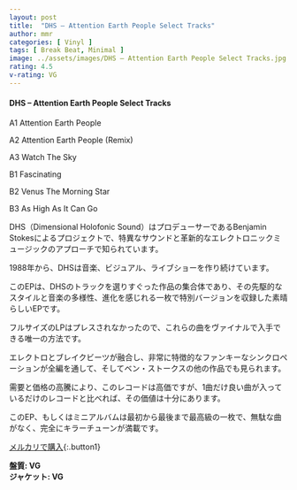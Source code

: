 ```yaml
---
layout: post
title:  "DHS – Attention Earth People Select Tracks"
author: mmr
categories: [ Vinyl ]
tags: [ Break Beat, Minimal ]
image: ../assets/images/DHS – Attention Earth People Select Tracks.jpg
rating: 4.5
v-rating: VG
---
```


#### DHS – Attention Earth People Select Tracks

A1  Attention Earth People

A2  Attention Earth People (Remix)

A3  Watch The Sky

B1  Fascinating

B2  Venus The Morning Star

B3  As High As It Can Go

DHS（Dimensional Holofonic Sound）はプロデューサーであるBenjamin Stokesによるプロジェクトで、特異なサウンドと革新的なエレクトロニックミュージックのアプローチで知られています。

1988年から、DHSは音楽、ビジュアル、ライブショーを作り続けています。

このEPは、DHSのトラックを選りすぐった作品の集合体であり、その先駆的なスタイルと音楽の多様性、進化を感じれる一枚で特別バージョンを収録した素晴らしいEPです。

フルサイズのLPはプレスされなかったので、これらの曲をヴァイナルで入手できる唯一の方法です。

エレクトロとブレイクビーツが融合し、非常に特徴的なファンキーなシンクロペーションが全編を通して、そしてベン・ストークスの他の作品でも見られます。

需要と価格の高騰により、このレコードは高価ですが、1曲だけ良い曲が入っているだけのレコードと比べれば、その価値は十分にあります。

このEP、もしくはミニアルバムは最初から最後まで最高級の一枚で、無駄な曲がなく、完全にキラーチューンが満載です。



[メルカリで購入](https://jp.mercari.com/item/m59886802846?afid=6142608987){:.button1}


<div class="mt-4 mb-4 d-flex align-items-center">
<strong class="mr-1">盤質: VG</strong>
</div>
<div class="mt-4 mb-4 d-flex align-items-center">
<strong class="mr-1">ジャケット: VG</strong>
</div>